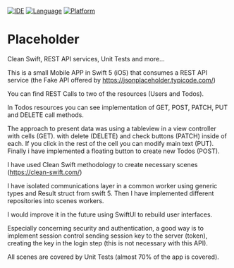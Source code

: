 [![IDE](https://img.shields.io/badge/Xcode-11-blue.svg)](https://developer.apple.com/xcode/)
[![Language](https://img.shields.io/badge/swift-5-orange.svg)](https://swift.org)
[![Platform](https://img.shields.io/badge/iOS-13-green.svg)](https://developer.apple.com/ios/)

# Placeholder
Clean Swift, REST API services, Unit Tests and more...

This is a small Mobile APP in Swift 5 (iOS) that consumes a REST API service 
(the Fake API offered by https://jsonplaceholder.typicode.com/)

You can find REST Calls to two of the resources (Users and Todos).

In Todos resources you can see implementation of GET, POST, PATCH, PUT and DELETE call methods.

The approach to present data was using a tableview in a view controller with cells (GET).
with delete (DELETE) and check buttons (PATCH) inside of each.
If you click in the rest of the cell you can modify main text (PUT).
Finally i have implemented a floating button to create new Todos (POST).

I have used Clean Swift methodology to create necessary scenes (https://clean-swift.com/)

I have isolated communications layer in a common worker using generic types and Result struct from swift 5.
Then I have implemented different repositories into scenes workers.

I would improve it in the future using SwiftUI to rebuild user interfaces.

Especially concerning security and authentication, a good way is to implement session control 
sending session key to the server (token), creating the key in the login step (this is not necessary with this API).

All scenes are covered by Unit Tests (almost 70% of the app is covered).
